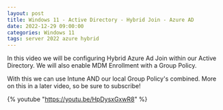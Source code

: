 ```yaml
---
layout: post
title: Windows 11 - Active Directory - Hybrid Join - Azure AD
date: 2022-12-29 09:00:00
categories: Windows 11
tags: server 2022 azure hybrid
---
```


In this video we will be configuring Hybrid Azure Ad Join within our Active Directory. We will also enable MDM Enrollment with a Group Policy. 

With this we can use Intune AND our local Group Policy's combined. 
More on this in a later video, so be sure to subscribe!

{% youtube "https://youtu.be/HpDysxGxwR8" %}
